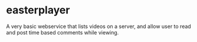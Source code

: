 # easterplayer
A very basic webservice that lists videos on a server, and allow user to read and post time based comments while viewing.
